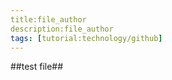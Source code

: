 ```yaml
---
title:file_author
description:file_author
tags: [tutorial:technology/github]
---
```


##test file##
